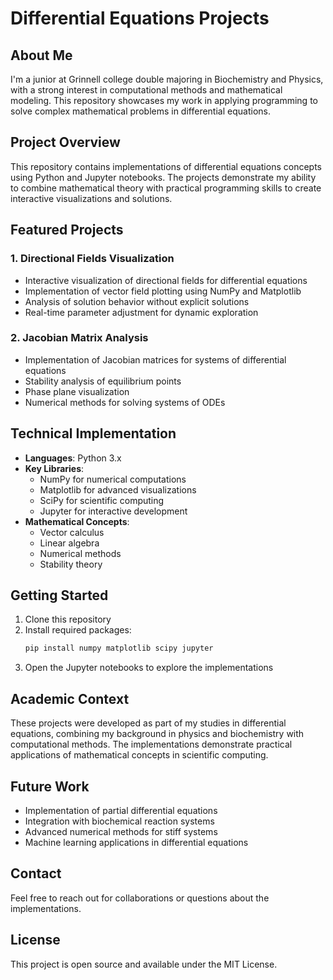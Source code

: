 # Differential Equations Projects

## About Me
I'm a junior at Grinnell college double majoring in Biochemistry and Physics, with a strong interest in computational methods and mathematical modeling. This repository showcases my work in applying programming to solve complex mathematical problems in differential equations.

## Project Overview
This repository contains implementations of differential equations concepts using Python and Jupyter notebooks. The projects demonstrate my ability to combine mathematical theory with practical programming skills to create interactive visualizations and solutions.

## Featured Projects

### 1. Directional Fields Visualization
- Interactive visualization of directional fields for differential equations
- Implementation of vector field plotting using NumPy and Matplotlib
- Analysis of solution behavior without explicit solutions
- Real-time parameter adjustment for dynamic exploration

### 2. Jacobian Matrix Analysis
- Implementation of Jacobian matrices for systems of differential equations
- Stability analysis of equilibrium points
- Phase plane visualization
- Numerical methods for solving systems of ODEs

## Technical Implementation
- **Languages**: Python 3.x
- **Key Libraries**: 
  - NumPy for numerical computations
  - Matplotlib for advanced visualizations
  - SciPy for scientific computing
  - Jupyter for interactive development
- **Mathematical Concepts**:
  - Vector calculus
  - Linear algebra
  - Numerical methods
  - Stability theory

## Getting Started
1. Clone this repository
2. Install required packages:
   ```bash
   pip install numpy matplotlib scipy jupyter
   ```
3. Open the Jupyter notebooks to explore the implementations

## Academic Context
These projects were developed as part of my studies in differential equations, combining my background in physics and biochemistry with computational methods. The implementations demonstrate practical applications of mathematical concepts in scientific computing.

## Future Work
- Implementation of partial differential equations
- Integration with biochemical reaction systems
- Advanced numerical methods for stiff systems
- Machine learning applications in differential equations

## Contact
Feel free to reach out for collaborations or questions about the implementations.

## License
This project is open source and available under the MIT License. 
